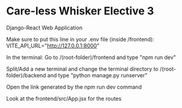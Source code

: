 # Care-less Whisker Elective 3

Django-React Web Application

Make sure to put this line in your .env file (inside /frontend): VITE_API_URL="http://127.0.0.1:8000"

In the terminal:
Go to /(root-folder)/frontend and type "npm run dev"

Split/Add a new terminal and change the terminal directory to /(root-folder)/backend and type "python manage.py runserver"

Open the link generated by the npm run dev command

Look at the frontend/src/App.jsx for the routes
